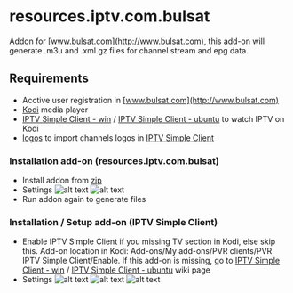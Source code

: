 # resources.iptv.com.bulsat
Addon for [www.bulsat.com](http://www.bulsat.com), this add-on will generate .m3u and .xml.gz files for channel stream and epg data.

## Requirements
* Acctive user registration in [www.bulsat.com](http://www.bulsat.com)
* [Kodi](https://kodi.tv) media player
* [IPTV Simple Client - win](http://kodi.wiki/view/Add-on:IPTV_Simple_Client) / [IPTV Simple Client - ubuntu](http://kodi.wiki/view/Ubuntu_PVR_add-ons) to watch IPTV on Kodi
* [logos](https://github.com/vastril4o/kodi_add-ons/raw/master/logos.zip) to import channels logos in [IPTV Simple Client](http://kodi.wiki/view/Add-on:IPTV_Simple_Client)

### Installation add-on (resources.iptv.com.bulsat)
* Install addon from [zip](https://github.com/vastril4o/kodi_add-ons/raw/master/resources.iptv.com.bulsat.zip)
* Settings
![alt text](https://github.com/vastril4o/kodi_add-ons/raw/master/screenshot/1.png)
![alt text](https://github.com/vastril4o/kodi_add-ons/raw/master/screenshot/2.png)
* Run addon again to generate files

### Installation / Setup add-on (IPTV Simple Client)
* Enable IPTV Simple Client if you missing TV section in Kodi, else skip this. Add-on location in Kodi: Add-ons/My add-ons/PVR clients/PVR IPTV Simple Client/Enable. If this add-on is missing, go to [IPTV Simple Client - win](http://kodi.wiki/view/Add-on:IPTV_Simple_Client) / [IPTV Simple Client - ubuntu](http://kodi.wiki/view/Ubuntu_PVR_add-ons) wiki page
* Settings
![alt text](https://github.com/vastril4o/kodi_add-ons/raw/master/screenshot/3.png)
![alt text](https://github.com/vastril4o/kodi_add-ons/raw/master/screenshot/4.png)
![alt text](https://github.com/vastril4o/kodi_add-ons/raw/master/screenshot/5.png)
